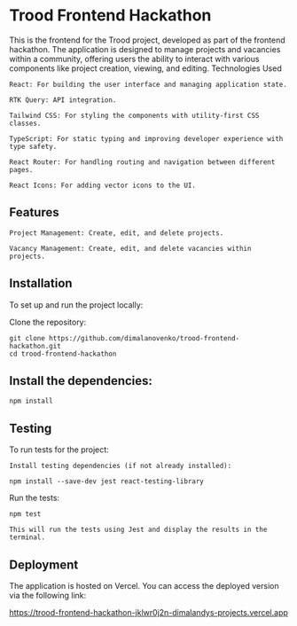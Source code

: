 # Trood Frontend Hackathon

This is the frontend for the Trood project, developed as part of the frontend hackathon. The application is designed to manage projects and vacancies within a community, offering users the ability to interact with various components like project creation, viewing, and editing.
Technologies Used

    React: For building the user interface and managing application state.

    RTK Query: API integration.

    Tailwind CSS: For styling the components with utility-first CSS classes.

    TypeScript: For static typing and improving developer experience with type safety.

    React Router: For handling routing and navigation between different pages.

    React Icons: For adding vector icons to the UI.

## Features

    Project Management: Create, edit, and delete projects.

    Vacancy Management: Create, edit, and delete vacancies within projects.

## Installation

To set up and run the project locally:

Clone the repository:

    git clone https://github.com/dimalanovenko/trood-frontend-hackathon.git
    cd trood-frontend-hackathon

## Install the dependencies:

    npm install


## Testing

To run tests for the project:

    Install testing dependencies (if not already installed):

    npm install --save-dev jest react-testing-library

Run the tests:

    npm test

    This will run the tests using Jest and display the results in the terminal.

## Deployment

The application is hosted on Vercel. You can access the deployed version via the following link:

https://trood-frontend-hackathon-jklwr0j2n-dimalandys-projects.vercel.app
